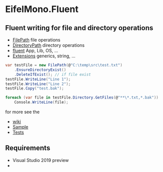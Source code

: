 # EifelMono.Fluent

## Fluent writing for file and directory operations

* [FilePath](https://github.com/EifelMono/EifelMono.Fluent/wiki/FilePath) file operations
* [DirectoryPath](https://github.com/EifelMono/EifelMono.Fluent/wiki/DirectoryPath) directory operations
* [fluent](https://github.com/EifelMono/EifelMono.Fluent/wiki/fluent) App, Lib, OS, ...
* [Extensions](https://github.com/EifelMono/EifelMono.Fluent/wiki/Extensions) generics, string, ...

```csharp
var testFile = new FilePath(@"C:\temp\src\test.txt")
    .EnsureDirectoryExist()
    .DeleteIfExist(); // if file exist
testFile.WriteLine("Line 1");
testFile.WriteLine("Line 2");
testFile.Copy("test.bak");

foreach (var file in testFile.Directory.GetFiles(@"**\*.txt,*.bak"))
    Console.WriteLine(file);
```
for more see the
* [wiki](https://github.com/EifelMono/EifelMono.Fluent/wiki)
* [Sample](https://github.com/EifelMono/EifelMono.Fluent/blob/master/src/EifelMono.Fluent.ConsoleTestApp/Program.cs)
* [Tests](https://github.com/EifelMono/EifelMono.Fluent/tree/master/src/EifelMono.Fluent.Test)

##  Requirements

* Visual Studio 2019 preview
*  

